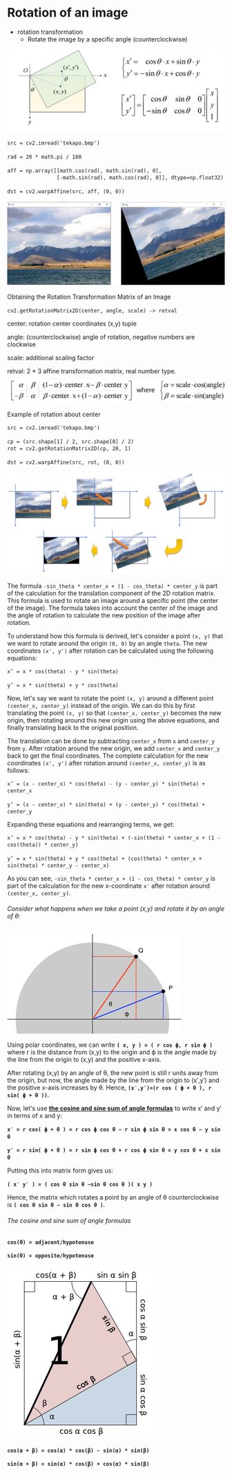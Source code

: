 # Rotation of an image
- rotation transformation
  - Rotate the image by a specific angle (counterclockwise)

![rotation matrix](rotate1.png)

``` 
src = cv2.imread('tekapo.bmp')

rad = 20 * math.pi / 180

aff = np.array([[math.cos(rad), math.sin(rad), 0],
				[-math.sin(rad), math.cos(rad), 0]], dtype=np.float32)

dst = cv2.warpAffine(src, aff, (0, 0))
```

![rotated](rotate2.png)

Obtaining the Rotation Transformation Matrix of an Image

`cv2.getRotationMatrix2D(center, angle, scale) -> retval`

center: rotation center coordinates (x,y) tuple

angle: (counterclockwise) angle of rotation, negative numbers are clockwise

scale: additional scaling factor

retval: 2 * 3 affine transformation matrix, real number type.


![rotation with different centre](rotate3.png)

Example of rotation about center

```
src = cv2.imread('tekapo.bmp')

cp = (src.shape[1] / 2, src.shape[0] / 2)
rot = cv2.getRotationMatrix2D(cp, 20, 1)

dst = cv2.warpAffine(src, rot, (0, 0))
```

![rotation with different centre output](rotate4.png)

The formula `-sin_theta * center_x + (1 - cos_theta) * center_y` is part of the calculation for the translation component of the 2D rotation matrix. This formula is used to rotate an image around a specific point (the center of the image). The formula takes into account the center of the image and the angle of rotation to calculate the new position of the image after rotation.

To understand how this formula is derived, let's consider a point `(x, y)` that we want to rotate around the origin `(0, 0)` by an angle `theta`. The new coordinates `(x', y')` after rotation can be calculated using the following equations:

```
x’ = x * cos(theta) - y * sin(theta) 

y’ = x * sin(theta) + y * cos(theta)
```


Now, let's say we want to rotate the point `(x, y)` around a different point `(center_x, center_y)` instead of the origin. We can do this by first translating the point `(x, y)` so that `(center_x, center_y)` becomes the new origin, then rotating around this new origin using the above equations, and finally translating back to the original position.

The translation can be done by subtracting `center_x` from `x` and `center_y` from `y`. After rotation around the new origin, we add `center_x` and `center_y` back to get the final coordinates. The complete calculation for the new coordinates `(x', y')` after rotation around `(center_x, center_y)` is as follows:

```
x’ = (x - center_x) * cos(theta) - (y - center_y) * sin(theta) + center_x
 
y’ = (x - center_x) * sin(theta) + (y - center_y) * cos(theta) + center_y
```


Expanding these equations and rearranging terms, we get:

```
x’ = x * cos(theta) - y * sin(theta) + (-sin(theta) * center_x + (1 - cos(theta)) * center_y) 

y’ = x * sin(theta) + y * cos(theta) + (cos(theta) * center_x + sin(theta) * center_y - center_x)
```


As you can see, `-sin_theta * center_x + (1 - cos_theta) * center_y` is part of the calculation for the new x-coordinate `x'` after rotation around `(center_x, center_y)`.


###### Consider what happens when we take a point (x,y) and rotate it by an angle of θ:

![proof](rotate5.png)

Using polar coordinates, we can write **`( x, y ) = ( r cos ϕ, r sin ϕ )`** where r is the distance from (x,y) to the origin and ϕ is the angle made by the line from the origin to (x,y) and the positive x-axis.

After rotating (x,y) by an angle of θ, the new point is still r units away from the origin, but now, the angle made by the line from the origin to (x′,y′) and the positive x-axis increases by θ. Hence, **`(x′,y′)=(r cos ( ϕ + θ ), r sin( ϕ + θ ))`**.

Now, let's use **[the cosine and sine sum of angle formulas](#linktoheadline)** to write x′ and y′ in terms of x and y:

**`
x′ = r cos( ϕ + θ ) = r cos ϕ cos θ − r sin ϕ sin θ = x cos θ − y sin θ
`**

**`
y′ = r sin( ϕ + θ ) = r sin ϕ cos θ + r cos ϕ sin θ = y cos θ + x sin θ 
`**

Putting this into matrix form gives us:

 **` ( x′ y′ ) = ( cos θ sin θ −sin θ cos θ )( x y ) `**

Hence, the matrix which rotates a point by an angle of θ counterclockwise is **`( cos θ sin θ − sin θ cos θ )`**.


<h6 id="linktoheadline">The cosine and sine sum of angle formulas</h6>

**`cos(θ) = adjacent/hypotenuse`**

**`sin(θ) = opposite/hypotenuse`**

![proof2](rotate6.png)

**`cos(α + β) = cos(α) * cos(β) - sin(α) * sin(β)`**

**`sin(α + β) = sin(α) * cos(β) + cos(α) * sin(β)`**